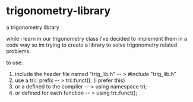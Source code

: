 # trigonometry-library
a trigonometry library

while i learn in our trigonometry class i've decided to implement them in a code way so 
im trying to create a library to solve trigonometry related problems.

to use:
1. include the header file named "trig_lib.h" -- > #include "trig_lib.h"
2. use a tri:: prefix -- > tri::funct(); (i prefer this)
3. or a defined to the compiler -- > using namespace tri;
4. or defined for each function -- > using tri::funct();
